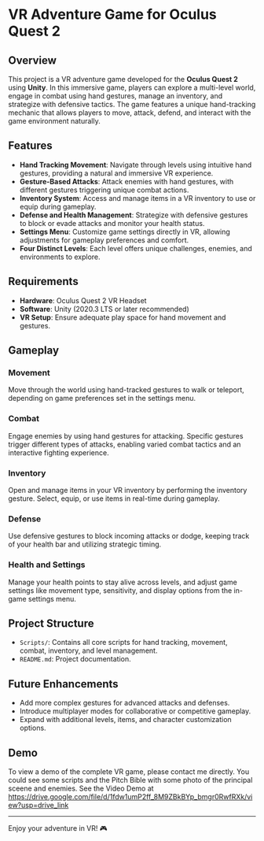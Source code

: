 # VR Adventure Game for Oculus Quest 2

## Overview

This project is a VR adventure game developed for the **Oculus Quest 2** using **Unity**. In this immersive game, players can explore a multi-level world, engage in combat using hand gestures, manage an inventory, and strategize with defensive tactics. The game features a unique hand-tracking mechanic that allows players to move, attack, defend, and interact with the game environment naturally.

## Features

- **Hand Tracking Movement**: Navigate through levels using intuitive hand gestures, providing a natural and immersive VR experience.
- **Gesture-Based Attacks**: Attack enemies with hand gestures, with different gestures triggering unique combat actions.
- **Inventory System**: Access and manage items in a VR inventory to use or equip during gameplay.
- **Defense and Health Management**: Strategize with defensive gestures to block or evade attacks and monitor your health status.
- **Settings Menu**: Customize game settings directly in VR, allowing adjustments for gameplay preferences and comfort.
- **Four Distinct Levels**: Each level offers unique challenges, enemies, and environments to explore.

## Requirements

- **Hardware**: Oculus Quest 2 VR Headset
- **Software**: Unity (2020.3 LTS or later recommended)
- **VR Setup**: Ensure adequate play space for hand movement and gestures.

## Gameplay

### Movement

Move through the world using hand-tracked gestures to walk or teleport, depending on game preferences set in the settings menu.

### Combat

Engage enemies by using hand gestures for attacking. Specific gestures trigger different types of attacks, enabling varied combat tactics and an interactive fighting experience.

### Inventory

Open and manage items in your VR inventory by performing the inventory gesture. Select, equip, or use items in real-time during gameplay.

### Defense

Use defensive gestures to block incoming attacks or dodge, keeping track of your health bar and utilizing strategic timing.

### Health and Settings

Manage your health points to stay alive across levels, and adjust game settings like movement type, sensitivity, and display options from the in-game settings menu.

## Project Structure

- `Scripts/`: Contains all core scripts for hand tracking, movement, combat, inventory, and level management.
- `README.md`: Project documentation.

## Future Enhancements

- Add more complex gestures for advanced attacks and defenses.
- Introduce multiplayer modes for collaborative or competitive gameplay.
- Expand with additional levels, items, and character customization options.


## Demo

To view a demo of the complete VR game, please contact me directly. You could see some scripts and the Pitch Bible with some photo of the principal sceene and enemies.
See the Video Demo at https://drive.google.com/file/d/1fdw1umP2ff_8M9ZBkBYp_bmgr0RwfRXk/view?usp=drive_link

---

Enjoy your adventure in VR! 🎮
